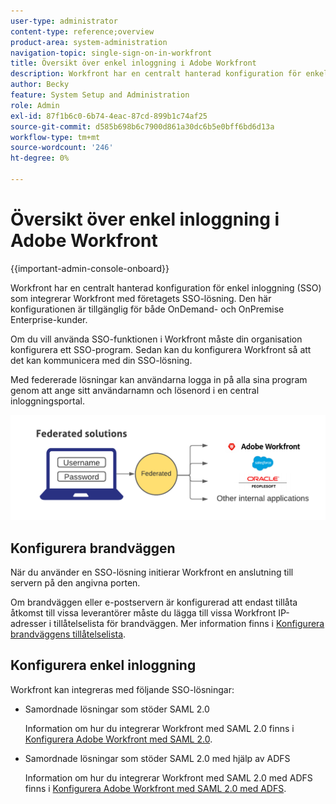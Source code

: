 ```yaml
---
user-type: administrator
content-type: reference;overview
product-area: system-administration
navigation-topic: single-sign-on-in-workfront
title: Översikt över enkel inloggning i Adobe Workfront
description: Workfront har en centralt hanterad konfiguration för enkel inloggning (SSO) som enkelt kan integrera Workfront med företagets befintliga SSO-lösning. Den här konfigurationen är enkel att konfigurera och hantera och är tillgänglig för både OnDemand- och OnPremise Enterprise-kunder.
author: Becky
feature: System Setup and Administration
role: Admin
exl-id: 87f1b6c0-6b74-4eac-87cd-899b1c74af25
source-git-commit: d585b698b6c7900d861a30dc6b5e0bff6bd6d13a
workflow-type: tm+mt
source-wordcount: '246'
ht-degree: 0%

---
```


# Översikt över enkel inloggning i Adobe Workfront

<!--Audited: 12/2023-->

{{important-admin-console-onboard}}


Workfront har en centralt hanterad konfiguration för enkel inloggning (SSO) som integrerar Workfront med företagets SSO-lösning. Den här konfigurationen är tillgänglig för både OnDemand- och OnPremise Enterprise-kunder.

Om du vill använda SSO-funktionen i Workfront måste din organisation konfigurera ett SSO-program. Sedan kan du konfigurera Workfront så att det kan kommunicera med din SSO-lösning.

Med federerade lösningar kan användarna logga in på alla sina program genom att ange sitt användarnamn och lösenord i en central inloggningsportal.

![enkel inloggning (SSO) federerad](assets/overview-sso-wf-fed-only.png)


## Konfigurera brandväggen

När du använder en SSO-lösning initierar Workfront en anslutning till servern på den angivna porten.

Om brandväggen eller e-postservern är konfigurerad att endast tillåta åtkomst till vissa leverantörer måste du lägga till vissa Workfront IP-adresser i tillåtelselista för brandväggen. Mer information finns i [Konfigurera brandväggens tillåtelselista](../../../administration-and-setup/get-started-wf-administration/configure-your-firewall.md).

## Konfigurera enkel inloggning

Workfront kan integreras med följande SSO-lösningar:

* Samordnade lösningar som stöder SAML 2.0

  Information om hur du integrerar Workfront med SAML 2.0 finns i [Konfigurera Adobe Workfront med SAML 2.0](../../../administration-and-setup/add-users/single-sign-on/configure-workfront-saml-2.md).

* Samordnade lösningar som stöder SAML 2.0 med hjälp av ADFS

  Information om hur du integrerar Workfront med SAML 2.0 med ADFS finns i [Konfigurera Adobe Workfront med SAML 2.0 med ADFS](../../../administration-and-setup/add-users/single-sign-on/configure-workfront-saml-2-adfs.md).
